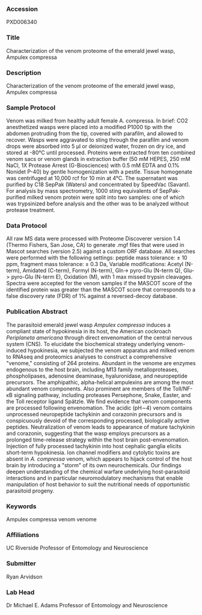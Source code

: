 ### Accession
PXD006340

### Title
Characterization of the venom proteome of the emerald jewel wasp, Ampulex compressa

### Description
Characterization of the venom proteome of the emerald jewel wasp, Ampulex compressa

### Sample Protocol
Venom was milked from healthy adult female A. compressa. In brief: CO2 anesthetized wasps were placed into a modified P1000 tip with the abdomen protruding from the tip, covered with parafilm, and allowed to recover. Wasps were aggravated to sting through the parafilm and venom drops were absorbed into 5 µl or deionized water, frozen on dry ice, and stored at -80°C until processed. Proteins were extracted from ten combined venom sacs or venom glands in extraction buffer (50 mM HEPES, 250 mM NaCl, 1X Protease Arrest (G-Biosciences) with 0.5 mM EDTA and 0.1% Nonidet P-40) by gentle homogenization with a pestle. Tissue homogenate was centrifuged at 10,000 rcf for 10 min at 4°C. The supernatant was purified by C18 SepPak (Waters) and concentrated by SpeedVac (Savant). For analysis by mass spectrometry, 1000 sting equivalents of SepPak-purified milked venom protein were split into two samples: one of which was trypsinized before analysis and the other was to be analyzed without protease treatment.

### Data Protocol
All raw MS data were processed with Proteome Discoverer version 1.4 (Thermo Fishers, San Jose, CA) to generate .mgf files that were used in Mascot searches (version 2.5) against a custom ORF database. All searches were performed with the following settings: peptide mass tolerance: ± 10 ppm, fragment mass tolerance: ± 0.3 Da, Variable modifications: Acetyl (N-term), Amidated (C-term), Formyl (N-term), Gln-> pyro-Glu (N-term Q), Glu-> pyro-Glu (N-term E), Oxidation (M), with 1 max missed trypsin cleavages. Spectra were accepted for the venom samples if the MASCOT score of the identified protein was greater than the MASCOT score that corresponds to a false discovery rate (FDR) of 1% against a reversed-decoy database.

### Publication Abstract
The parasitoid emerald jewel wasp <i>Ampulex compressa</i> induces a compliant state of hypokinesia in its host, the American cockroach <i>Periplaneta americana</i> through direct envenomation of the central nervous system (CNS). To elucidate the biochemical strategy underlying venom-induced hypokinesia, we subjected the venom apparatus and milked venom to RNAseq and proteomics analyses to construct a comprehensive "venome," consisting of 264 proteins. Abundant in the venome are enzymes endogenous to the host brain, including M13 family metalloproteases, phospholipases, adenosine deaminase, hyaluronidase, and neuropeptide precursors. The amphipathic, alpha-helical ampulexins are among the most abundant venom components. Also prominent are members of the Toll/NF-&#x3ba;B signaling pathway, including proteases Persephone, Snake, Easter, and the Toll receptor ligand Sp&#xe4;tzle. We find evidence that venom components are processed following envenomation. The acidic (pH&#x223c;4) venom contains unprocessed neuropeptide tachykinin and corazonin precursors and is conspicuously devoid of the corresponding processed, biologically active peptides. Neutralization of venom leads to appearance of mature tachykinin and corazonin, suggesting that the wasp employs precursors as a prolonged time-release strategy within the host brain post-envenomation. Injection of fully processed tachykinin into host cephalic ganglia elicits short-term hypokinesia. Ion channel modifiers and cytolytic toxins are absent in <i>A. compressa</i> venom, which appears to hijack control of the host brain by introducing a "storm" of its own neurochemicals. Our findings deepen understanding of the chemical warfare underlying host-parasitoid interactions and in particular neuromodulatory mechanisms that enable manipulation of host behavior to suit the nutritional needs of opportunistic parasitoid progeny.

### Keywords
Ampulex compressa venom venome

### Affiliations
UC Riverside
Professor of Entomology and Neuroscience

### Submitter
Ryan Arvidson

### Lab Head
Dr Michael E. Adams
Professor of Entomology and Neuroscience



